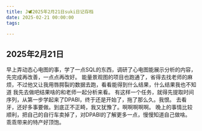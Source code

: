 ```yaml
---
title: J🕊️2025年2月21日suki日记存档
date: 2025-02-21 00:00:00
tags:

---
```


## 2025年2月21日

早上弄动态心电图的事，学了一点SQL的东西，调研了心电图能展示分析的内容，先完成再改善，一点点再改好。
能量景观图的项目也跑通了，省得去找老师的麻烦，不过他又让我用唇腭裂的数据去跑，看看能得到什么结果，什么结果我也不知道 我先去做吧结果啥的和老师一起分析来看。
有这样一个任务，就得先提取时间序列，从第一步学起来了DPABI，终于还是开始了，拖了那么久。我恨。
去看牙，还好多事要做。到底正不正畸，我又犹豫了。啊啊啊啊啊。
晚上的事情比较顺利，把自己的自行车卖掉了，对DPABI的了解更多一点，慢慢知道自己做啥。
乖乖带来的特产好顶饱。
